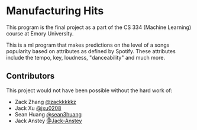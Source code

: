 # Manufacturing Hits

This program is the final project as a part of the CS 334 (Machine Learning) course at Emory University.

This is a ml program that makes predictions on the level of a songs popularity based on attributes as defined by Spotify. These attributes include the tempo, key, loudness, "danceability" and much more.

## Contributors

This project would not have been possible without the hard work of:
- Zack Zhang [@zackkkkkz](https://github.com/zackkkkkz)
- Jack Xu [@jxu0208](https://github.com/jxu0208)
- Sean Huang [@sean3huang](https://github.com/sean3huang)
- Jack Anstey [@Jack-Anstey](https://github.com/Jack-Anstey)